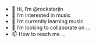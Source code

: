- 👋 Hi, I’m @rockstarjin
- 👀 I’m interested in music
- 🌱 I’m currently learning music
- 💞️ I’m looking to collaborate on ...
- 📫 How to reach me ...

<!---
rockstarjin/rockstarjin is a ✨ special ✨ repository because its `README.md` (this file) appears on your GitHub profile.
You can click the Preview link to take a look at your changes.
--->
